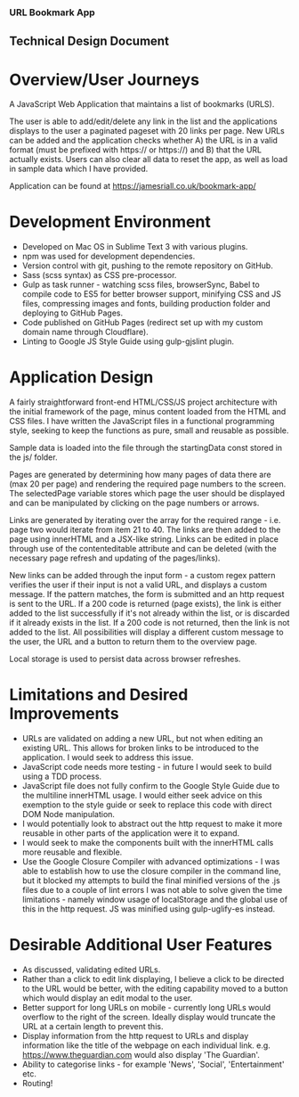 ### URL Bookmark App

## Technical Design Document

# Overview/User Journeys

A JavaScript Web Application that maintains a list of bookmarks (URLS).

The user is able to add/edit/delete any link in the list and the applications displays to the user a paginated pageset with 20 links per page. New URLs can be added and the application checks whether A) the URL is in a valid format (must be prefixed with https:// or https://) and B) that the URL actually exists. Users can also clear all data to reset the app, as well as load in sample data which I have provided.

Application can be found at https://jamesriall.co.uk/bookmark-app/

# Development Environment

- Developed on Mac OS in Sublime Text 3 with various plugins.
- npm was used for development dependencies.
- Version control with git, pushing to the remote repository on GitHub.
- Sass (scss syntax) as CSS pre-processor.
- Gulp as task runner - watching scss files, browserSync, Babel to compile code to ES5 for better browser support, minifying CSS and JS files, compressing images and fonts, building production folder and deploying to GitHub Pages.
- Code published on GitHub Pages (redirect set up with my custom domain name through Cloudflare).
- Linting to Google JS Style Guide using gulp-gjslint plugin.

# Application Design

A fairly straightforward front-end HTML/CSS/JS project architecture with the initial framework of the page, minus content loaded from the HTML and CSS files. I have written the JavaScript files in a functional programming style, seeking to keep the functions as pure, small and reusable as possible.

Sample data is loaded into the file through the startingData const stored in the js/ folder.

Pages are generated by determining how many pages of data there are (max 20 per page) and rendering the required page numbers to the screen. The selectedPage variable stores which page the user should be displayed and can be manipulated by clicking on the page numbers or arrows.

Links are generated by iterating over the array for the required range - i.e. page two would iterate from item 21 to 40. The links are then added to the page using innerHTML and a JSX-like string. Links can be edited in place through use of the contenteditable attribute and can be deleted (with the necessary page refresh and updating of the pages/links).

New links can be added through the input form - a custom regex pattern verifies the user if their input is not a valid URL, and displays a custom message. If the pattern matches, the form is submitted and an http request is sent to the URL. If a 200 code is returned (page exists), the link is either added to the list successfully if it's not already within the list, or is discarded if it already exists in the list. If a 200 code is not returned, then the link is not added to the list. All possibilities will display a different custom message to the user, the URL and a button to return them to the overview page.

Local storage is used to persist data across browser refreshes.

# Limitations and Desired Improvements
- URLs are validated on adding a new URL, but not when editing an existing URL. This allows for broken links to be introduced to the application. I would seek to address this issue.
- JavaScript code needs more testing - in future I would seek to build using a TDD process.
- JavaScript file does not fully confirm to the Google Style Guide due to the multiline innerHTML usage. I would either seek advice on this exemption to the style guide or seek to replace this code with direct DOM Node manipulation.
- I would potentially look to abstract out the http request to make it more reusable in other parts of the application were it to expand.
- I would seek to make the components built with the innerHTML calls more reusable and flexible.
- Use the Google Closure Compiler with advanced optimizations - I was able to establish how to use the closure compiler in the command line, but it blocked my attempts to build the final minified versions of the .js files due to a couple of lint errors I was not able to solve given the time limitations - namely window usage of localStorage and the global use of this in the http request. JS was minified using gulp-uglify-es instead.

# Desirable Additional User Features
- As discussed, validating edited URLs.
- Rather than a click to edit link displaying, I believe a click to be directed to the URL would be better, with the editing capability moved to a button which would display an edit modal to the user.
- Better support for long URLs on mobile - currently long URLs would overflow to the right of the screen. Ideally display would truncate the URL at a certain length to prevent this.
- Display information from the http request to URLs and display information like the title of the webpage on each individual link. e.g. https://www.theguardian.com would also display 'The Guardian'.
- Ability to categorise links - for example 'News', 'Social', 'Entertainment' etc.
- Routing!
